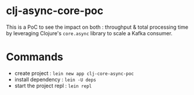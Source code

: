 # clj-async-core-poc

This is a PoC to see the impact on both : throughput & total processing time by leveraging Clojure's `core.async` library to scale a Kafka consumer.

# Commands
- create project  : `lein new app clj-core-async-poc`
- install dependency  : `lein -U deps`
- start the project repl : `lein repl`